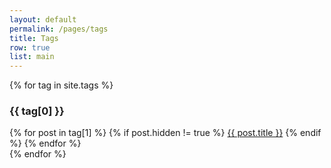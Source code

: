```yaml
---
layout: default
permalink: /pages/tags
title: Tags
row: true
list: main
---
```

{% for tag in site.tags %}
  <div class="container s12 m12 l12">
    <div class="black-text">
      <h3>{{ tag[0] }}</h3>
    </div>
          {% for post in tag[1] %}
            {% if post.hidden != true %}
              <a href="{{ post.url }}" class="waves-effect waves-grey btn {{ site.css }} black-text z-depth-1">{{ post.title }}</a>
            {% endif %}
          {% endfor %}
      <br>
  </div>
{% endfor %}
